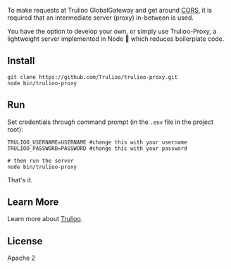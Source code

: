 
To make requests at Trulioo GlobalGateway and get around [CORS](https://developer.mozilla.org/en-US/docs/Web/HTTP/CORS), it is required that an intermediate server (proxy) in-between is used.

You have the option to develop your own, or simply use Trulioo-Proxy, a lightweight server implemented in Node 🚀 which reduces boilerplate code.

## Install 

```
git clone https://github.com/Trulioo/trulioo-proxy.git
node bin/trulioo-proxy
```

## Run
Set credentials through command prompt (in the `.env` file in the project root):

```
TRULIOO_USERNAME=USERNAME #change this with your username
TRULIOO_PASSWORD=PASSWORD #change this with your password

# then run the server
node bin/trulioo-proxy
```

That's it.

## Learn More

Learn more about  [Trulioo](https://www.trulioo.com/).

## License

Apache 2
